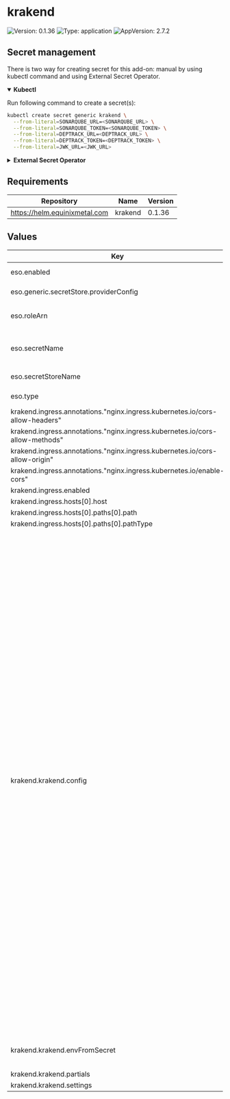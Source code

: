 # krakend

![Version: 0.1.36](https://img.shields.io/badge/Version-0.1.36-informational?style=flat-square) ![Type: application](https://img.shields.io/badge/Type-application-informational?style=flat-square) ![AppVersion: 2.7.2](https://img.shields.io/badge/AppVersion-2.7.2-informational?style=flat-square)

## Secret management

There is two way for creating secret for this add-on: manual by using kubectl command and using External Secret Operator.

<details open>
<summary><b>Kubectl</b></summary>

Run following command to create a secret(s):
```bash
kubectl create secret generic krakend \
  --from-literal=SONARQUBE_URL=<SONARQUBE_URL> \
  --from-literal=SONARQUBE_TOKEN=<SONARQUBE_TOKEN> \
  --from-literal=DEPTRACK_URL=<DEPTRACK_URL> \
  --from-literal=DEPTRACK_TOKEN=<DEPTRACK_TOKEN> \
  --from-literal=JWK_URL=<JWK_URL>
```

</details>

<details>
<summary><b>External Secret Operator</b></summary>

Update [values.yaml](values.yaml) to enable ESO:

```yaml
eso:
  # -- Install components of the ESO.
  enabled: true
```

AWS Parameter Store structure:

```json
{
  "SONARQUBE_URL": "http://sonar.sonar:9000",
  "SONARQUBE_TOKEN": "<sonarqube-token>",
  "DEPTRACK_URL": "http://dependency-track-api-server.dependency-track:8080",
  "DEPTRACK_TOKEN": "<dependency-track-token>",
  "JWK_URL": "https://keycloak.example.com/auth/realms/<sharedService>/protocol/openid-connect/certs"
}
```

</details>

## Requirements

| Repository | Name | Version |
|------------|------|---------|
| https://helm.equinixmetal.com | krakend | 0.1.36 |

## Values

| Key | Type | Default | Description |
|-----|------|---------|-------------|
| eso.enabled | bool | `true` | Install components of the ESO. |
| eso.generic.secretStore.providerConfig | object | `{}` | Defines SecretStore provider configuration. |
| eso.roleArn | string | `"arn:aws:iam::012345678910:role/AWSIRSA_Shared_ExternalSecretOperatorAccess"` | Role ARN for the ExternalSecretOperator to assume. |
| eso.secretName | string | `"/infra/core/addons/krakend"` | Value name in AWS ParameterStore, AWS SecretsManager or other Secret Store. |
| eso.secretStoreName | string | `"aws-parameterstore"` | Defines Secret Store name. |
| eso.type | string | `"aws"` | Defines provider type. One of `aws` or `generic`. |
| krakend.ingress.annotations."nginx.ingress.kubernetes.io/cors-allow-headers" | string | `"DNT,X-CustomHeader,Keep-Alive,User-Agent,X-Requested-With,If-Modified-Since,Cache-Control,Content-Type,Authorization"` |  |
| krakend.ingress.annotations."nginx.ingress.kubernetes.io/cors-allow-methods" | string | `"OPTIONS, GET, POST"` |  |
| krakend.ingress.annotations."nginx.ingress.kubernetes.io/cors-allow-origin" | string | `"*"` |  |
| krakend.ingress.annotations."nginx.ingress.kubernetes.io/enable-cors" | string | `"true"` |  |
| krakend.ingress.enabled | bool | `true` |  |
| krakend.ingress.hosts[0].host | string | `"api.example.com"` |  |
| krakend.ingress.hosts[0].paths[0].path | string | `"/"` |  |
| krakend.ingress.hosts[0].paths[0].pathType | string | `"ImplementationSpecific"` |  |
| krakend.krakend.config | string | `"{\n  \"$schema\": \"https://www.krakend.io/schema/krakend.json\",\n  \"version\": 3,\n  \"name\": \"KrakenD - API Gateway\",\n  \"timeout\": \"3000ms\",\n  \"cache_ttl\": \"300s\",\n  \"output_encoding\": \"json\",\n  \"client_tls\": {\n    \"@comment\": \"Skip SSL verification when connecting to backends\",\n    \"allow_insecure_connections\": true\n  },\n  \"extra_config\": {\n    \"router\": {\n      \"logger_skip_paths\": [\n        \"/__health\"\n      ]\n    },\n    \"auth/jwk-client\": {\n        \"@comment\": \"Enable a JWK shared cache amongst all endpoints of 60 minutes\",\n        \"shared_cache_duration\": 3600\n    }\n  },\n  \"endpoints\": [\n    {\n      \"endpoint\": \"/widgets/sonarqube/measures/component\",\n      \"method\": \"GET\",\n      \"output_encoding\": \"json\",\n      \"input_query_strings\": [\n        \"component\",\n        \"metricKeys\"\n      ],\n      \"extra_config\": {\n        \"auth/validator\": {\n          \"alg\": \"RS256\",\n          \"cache_duration\": 3600,\n          \"cache\": true,\n          \"disable_jwk_security\": false,\n          \"jwk_url\": \"{{ env \"JWK_URL\" }}\"\n        }\n      },\n      \"backend\": [\n        {\n          \"url_pattern\": \"/api/measures/component\",\n          \"encoding\": \"json\",\n          \"sd\": \"static\",\n          \"method\": \"GET\",\n          \"host\": [\n            \"{{ env \"SONARQUBE_URL\" }}\"\n          ],\n          \"extra_config\": {\n            \"qos/http-cache\": {},\n            \"modifier/martian\": {\n              \"header.Append\": {\n                \"scope\": [\n                  \"request\"\n                ],\n                \"name\": \"Authorization\",\n                \"value\": \"Basic {{ env \"SONARQUBE_TOKEN\" }}\"\n              }\n            }\n          }\n        }\n      ]\n    },\n    {\n      \"endpoint\": \"/widgets/deptrack/project\",\n      \"method\": \"GET\",\n      \"output_encoding\": \"json\",\n      \"input_query_strings\": [\n        \"name\"\n      ],\n      \"extra_config\": {\n        \"auth/validator\": {\n          \"alg\": \"RS256\",\n          \"cache_duration\": 3600,\n          \"cache\": true,\n          \"disable_jwk_security\": false,\n          \"jwk_url\": \"{{ env \"JWK_URL\" }}\"\n        }\n      },\n      \"backend\": [\n        {\n          \"url_pattern\": \"/api/v1/project\",\n          \"encoding\": \"json\",\n          \"sd\": \"static\",\n          \"method\": \"GET\",\n          \"host\": [\n            \"{{ env \"DEPTRACK_URL\" }}\"\n          ],\n          \"is_collection\": true,\n          \"extra_config\": {\n            \"qos/http-cache\": {},\n            \"modifier/martian\": {\n              \"header.Append\": {\n                \"scope\": [\n                  \"request\"\n                ],\n                \"name\": \"X-Api-Key\",\n                \"value\": \"{{ env \"DEPTRACK_TOKEN\" }}\"\n              }\n            }\n          }\n        }\n      ]\n    },\n    {\n      \"endpoint\": \"/widgets/deptrack/metrics/project/{uuid}/current\",\n      \"method\": \"GET\",\n      \"output_encoding\": \"json\",\n      \"input_query_strings\": [\n        \"name\"\n      ],\n      \"extra_config\": {\n        \"auth/validator\": {\n          \"alg\": \"RS256\",\n          \"cache_duration\": 3600,\n          \"cache\": true,\n          \"disable_jwk_security\": false,\n          \"jwk_url\": \"{{ env \"JWK_URL\" }}\"\n        }\n      },\n      \"backend\": [\n        {\n          \"url_pattern\": \"/api/v1/metrics/project/{uuid}/current\",\n          \"encoding\": \"json\",\n          \"sd\": \"static\",\n          \"method\": \"GET\",\n          \"host\": [\n            \"{{ env \"DEPTRACK_URL\" }}\"\n          ],\n          \"is_collection\": false,\n          \"extra_config\": {\n            \"qos/http-cache\": {},\n            \"modifier/martian\": {\n              \"header.Append\": {\n                \"scope\": [\n                  \"request\"\n                ],\n                \"name\": \"X-Api-Key\",\n                \"value\": \"{{ env \"DEPTRACK_TOKEN\" }}\"\n              }\n            }\n          }\n        }\n      ]\n    },\n    {\n      \"endpoint\": \"/search/logs\",\n      \"method\": \"POST\",\n      \"output_encoding\": \"json\",\n      \"extra_config\": {\n        \"auth/validator\": {\n          \"alg\": \"RS256\",\n          \"cache_duration\": 3600,\n          \"cache\": true,\n          \"disable_jwk_security\": false,\n          \"jwk_url\": \"{{ env \"JWK_URL\" }}\"\n        }\n      },\n      \"backend\": [\n        {\n          \"url_pattern\": \"/logstash-edp-*/_search\",\n          \"method\": \"POST\",\n          \"host\": [\n            \"{{ env \"OPENSEARCH_URL\" }}\"\n          ],\n          \"encoding\": \"json\",\n          \"extra_config\": {\n            \"qos/http-cache\": {},\n            \"modifier/martian\": {\n              \"header.Append\": {\n                \"scope\": [\n                  \"request\"\n                ],\n                \"name\": \"Authorization\",\n                \"value\": \"Basic {{ env \"OPENSEARCH_CREDS\" }}\"\n              }\n            }\n          }\n        }\n      ]\n    }\n  ]\n}\n"` |  |
| krakend.krakend.envFromSecret | string | `"krakend"` | Defines the name of the Secret that contains the KrakenD configuration. |
| krakend.krakend.partials | string | `nil` |  |
| krakend.krakend.settings | string | `nil` |  |
